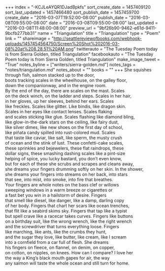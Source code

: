 +++
index = "-KCJLeAYQR1DJadBpkfs"
sort_create_date = 1457409120
sort_last_updated = 1457466480
sort_publish_date = 1457459700
create_date = "2016-03-07T19:52:00-08:00"
publish_date = "2016-03-08T09:55:00-08:00"
date = "2016-03-08T09:55:00-08:00"
last_updated = "2016-03-08T11:48:00-08:00"
preview_url = "9bf26b90-9462-e61d-9411-9bcfb277bb31"
name = "Triangulation"
title = "Triangulation"
type = "Poem"
link = ""
shareimage = "http://seattlereviewofbooks.com/webhook-uploads/1457454564750/Screen%20Shot%202016-03-08%20at%208.28.51%20AM.png"
twitterauto = "The Tuesday Poem today is from Sierra Golden, titled Triangulation"
facebookauto = "The Tuesday Poem today is from Sierra Golden, titled Triangulation"
make_image_tweet = "True"
notes_byline = ["writers/sierra-golden.md"]
notes_tags = "notes/triangulation.md"
notes_about = ""
books = ""
+++
She squishes through fish, salmon stacked up to the door,<br>
boots tracking scales in the wheelhouse, on the galley floor,<br>
down the companionway, and in the engine room.<br>
By the end of the day, there are scales on the mast. Scales<br>
on the deck winch, on the ladder and steps. Scales in her hair,<br>
in her gloves, up her sleeves, behind her ears. Scales<br>
like freckles. Scales like glitter. Like bindis, like dragon skin.<br>
Scales in her eyes like contact lenses. Scales flaking<br>
and scales sticking like glue. Scales flashing like diamond bling,<br>
like glow-in-the-dark stars on the ceiling, like fairy dust,<br>
like silver dimes, like new shoes on the first day of school,<br>
like piñata candy spilled into rust-colored mud. Scales<br>
that taste like caviar, like salt, like sperm, the musty crush<br>
of ocean and the stink of lust. These confetti-cake scales,<br>
these sprinkles and bejewelers, these flat raindrops, these<br>
dollar signs, these smashing dashing scales like a pint-size<br>
helping of spice, you lucky bastard, you don’t even know,<br>
but for each of these she scrubs and scrapes and cleans away,<br>
she dreams your fingers drumming softly on her skin. In the shower,<br>
she dreams your fingers into streams on her back, into stars<br>
that see, into mist, into smoke, into fire that breathes.<br>
Your fingers are whole notes on the bass clef or willows<br>
sweeping windows in a warm breeze or cigarettes or<br>
a fast bet you win in a hailstorm of desire. Fingers<br>
that smell like diesel, like danger, like a damp, darling copy<br>
of her body. Fingers that chart her scars like ocean trenches,<br>
that flit like a seabird skims sky. Fingers that tap like a typist<br> 
but spell crave like a racecar takes curves. Fingers like buttons<br>
on a birthday suit, like the wrong wrench, like the right wrench<br>
and the screwdriver that turns everything loose. Fingers<br>
like marching, like ants, like the crumbs they hunt,<br>
and the sugar they love, like butter, like cream, like I scream<br>
into a cornfield from a car full of flesh. She dreams<br>
his fingers on fleece, on flannel, on denim, on copper,<br>
on cotton, on nipples, on knees. How can I compare? I love her<br>
the way a King’s black mouth gapes for air, the way<br>
any salmon will taste the whole ocean and still turn for home.